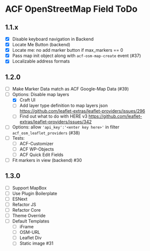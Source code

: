 ACF OpenStreetMap Field ToDo
============================

1.1.x
-----
 - [x] Disable keyboard navigation in Backend
 - [x] Locate Me Button (backend)
 - [x] Locate me: no add marker button if max_markers == 0
 - [x] Pass map init object along with `acf-osm-map-create` event (#37)
 - [x] Localizable address formats

1.2.0
-----
 - [ ] Make Marker Data match as ACF Google-Map Data (#39)
 - [ ] Options: Disable map layers
   - [x] Craft UI
   - [ ] Add layer type definition to map layers json https://github.com/leaflet-extras/leaflet-providers/issues/296
   - [ ] Find out what to do with HERE v3 https://github.com/leaflet-extras/leaflet-providers/issues/342
 - [ ] Options: allow `'api_key':'<enter key here>'` in filter `acf_osm_leaflet_providers` (#38)
 - [ ] Tests:
     - [ ] ACF-Customizer
     - [ ] ACF WP-Objects
     - [ ] ACF Quick Edit Fields
 - [ ] Fit markers in view (backend) #30
 
1.3.0
-----
 - [ ] Support MapBox
 - [ ] Use Plugin Boilerplate
 - [ ] ESNext
 - [ ] Refactor JS
 - [ ] Refactor Core
 - [ ] Theme Override
 - [ ] Default Templates
   - [ ] iFrame
   - [ ] OSM-URL
   - [ ] Leaflet Div
   - [ ] Static image #31
